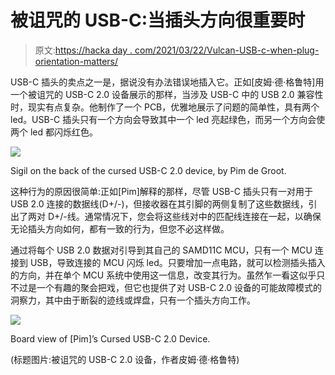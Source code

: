 # 被诅咒的 USB-C:当插头方向很重要时

> 原文:[https://hacka day . com/2021/03/22/Vulcan-USB-c-when-plug-orientation-matters/](https://hackaday.com/2021/03/22/cursed-usb-c-when-plug-orientation-matters/)

USB-C 插头的卖点之一是，据说没有办法错误地插入它。正如[皮姆·德·格鲁特]用一个被诅咒的 USB-C 2.0 设备展示的那样，当涉及 USB-C 中的 USB 2.0 兼容性时，现实有点复杂。他制作了一个 PCB，优雅地展示了问题的简单性，具有两个 led。USB-C 插头只有一个方向会导致其中一个 led 亮起绿色，而另一个方向会使两个 led 都闪烁红色。

[![](../Images/d7048d46fcf0948e248fdd24431812bd.png)](https://hackaday.com/wp-content/uploads/2021/03/cursed_usb-c_sigil_back.jpg)

Sigil on the back of the cursed USB-C 2.0 device, by Pim de Groot.

这种行为的原因很简单:正如[Pim]解释的那样，尽管 USB-C 插头只有一对用于 USB 2.0 连接的数据线(D+/-)，但接收器在其引脚的两侧复制了这些数据线，引出了两对 D+/-线。通常情况下，您会将这些线对中的匹配线连接在一起，以确保无论插头方向如何，都有一致的行为，但您不必这样做。

通过将每个 USB 2.0 数据对引导到其自己的 SAMD11C MCU，只有一个 MCU 连接到 USB，导致连接的 MCU 闪烁 led。只要增加一点电路，就可以检测插头插入的方向，并在单个 MCU 系统中使用这一信息，改变其行为。虽然乍一看这似乎只不过是一个有趣的聚会把戏，但它也提供了对 USB-C 2.0 设备的可能故障模式的洞察力，其中由于断裂的迹线或焊盘，只有一个插头方向工作。

[![](../Images/2f9861565d8099e4637c11814a5c911b.png)](https://hackaday.com/wp-content/uploads/2021/03/cursed_usb-c_board_view.png)

Board view of [Pim]’s Cursed USB-C 2.0 Device.

(标题图片:被诅咒的 USB-C 2.0 设备，作者皮姆·德·格鲁特)